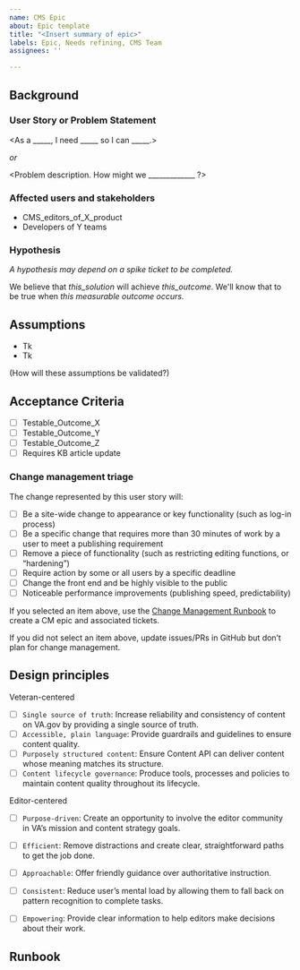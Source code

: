```yaml
---
name: CMS Epic
about: Epic template
title: "<Insert summary of epic>"
labels: Epic, Needs refining, CMS Team
assignees: ''

---
```


## Background

### User Story or Problem Statement

<As a _____, I need _____ so I can _____.>

_or_

<Problem description. How might we _____________ ?>


### Affected users and stakeholders

* CMS_editors_of_X_product
* Developers of Y teams

<link to any existing research or data supporting this>


### Hypothesis

_A hypothesis may depend on a spike ticket to be completed._

We believe that _this_solution_ will achieve _this_outcome_. We'll know that to be true when _this measurable outcome occurs._

## Assumptions
* Tk
* Tk

(How will these assumptions be validated?)

## Acceptance Criteria
- [ ] Testable_Outcome_X
- [ ] Testable_Outcome_Y
- [ ] Testable_Outcome_Z
- [ ] Requires KB article update

### Change management triage

The change represented by this user story will:
- [ ] Be a site-wide change to appearance or key functionality (such as log-in process)
- [ ] Be a specific change that requires more than 30 minutes of work by a user to meet a publishing requirement
- [ ] Remove a piece of functionality (such as restricting editing functions, or “hardening”)
- [ ] Require action by some or all users by a specific deadline
- [ ] Change the front end and be highly visible to the public
- [ ] Noticeable performance improvements (publishing speed, predictability)

If you selected an item above, use the [Change Management Runbook](https://github.com/department-of-veterans-affairs/va.gov-team/tree/master/products/facilities/change-management) to create a CM epic and associated tickets.

If you did not select an item above, update issues/PRs in GitHub but don’t plan for change management.


## Design principles

Veteran-centered
- [ ] `Single source of truth`: Increase reliability and consistency of content on VA.gov by providing a single source of truth.
- [ ] `Accessible, plain language`: Provide guardrails and guidelines to ensure content quality.
- [ ] `Purposely structured content`: Ensure Content API can deliver content whose meaning matches its structure.
- [ ] `Content lifecycle governance`: Produce tools, processes and policies to maintain content quality throughout its lifecycle.

Editor-centered
- [ ] `Purpose-driven`: Create an opportunity to involve the editor community in VA’s mission and content strategy goals.
- [ ] `Efficient`: Remove distractions and create clear, straightforward paths to get the job done.
- [ ] `Approachable`: Offer friendly guidance over authoritative instruction.
- [ ] `Consistent`: Reduce user’s mental load by allowing them to fall back on pattern recognition to complete tasks.
- [ ] `Empowering`: Provide clear information to help editors make decisions about their work.


## Runbook
<optional>

